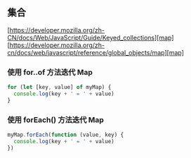 ## 集合

[https://developer.mozilla.org/zh-CN/docs/Web/JavaScript/Guide/Keyed_collections][map]
[https://developer.mozilla.org/zh-cn/docs/web/javascript/reference/global_objects/map][map]

### 使用 for..of 方法迭代 Map

```javascript
for (let [key, value] of myMap) {
  console.log(key + ' = ' + value)
}
```

### 使用 forEach() 方法迭代 Map

```javascript
myMap.forEach(function (value, key) {
  console.log(key + ' = ' + value)
})
```
